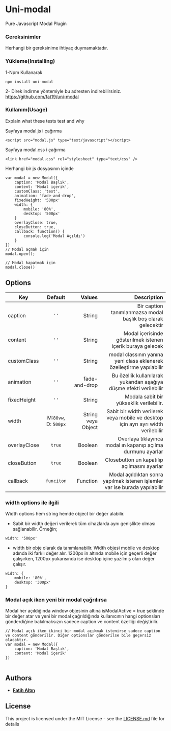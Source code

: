 # Uni-modal

Pure Javascript Modal Plugin

### Gereksinimler

Herhangi bir gereksinime ihtiyaç duymamaktadır.


### Yükleme(Installing)

1-Npm Kullanarak

```
npm install uni-modal
```

2- Direk indirme yöntemiyle bu adresten indirebilirsiniz. https://github.com/fat19/uni-modal

### Kullanım(Usage)

Explain what these tests test and why

Sayfaya modal.js i çağırma 
```
<script src="modal.js" type="text/javascript"></script>
```

Sayfaya modal.css i çağırma 
```
<link href="modal.css" rel="stylesheet" type="text/css" />
```

Herhangi bir js dosyasının içinde
```
var modal = new Modal({
    caption: 'Modal Başlık',
    content: 'Modal içerik',
    customClass: 'test',
    animation: 'fade-and-drop',
    fixedHeight: '500px'
    width: {
        mobile: '80%',
        desktop: '500px'
    }
    overlayClose: true,
    closeButton: true,
    callback: function() {
        console.log('Modal Açıldı')
    }
})
// Modal açmak için 
modal.open();

// Modal kapatmak için 
modal.close()
```


## Options

| Key              | Default              | Values                     |  Description                                                                       |
| -----------------|:--------------------:|---------------------------:|-----------------------------------------------------------------------------------:|
| caption          | `''`                 | String                     | Bir caption tanımlanmazsa modal başlık boş olarak gelecektir                       |
| content          | `''`                 | String                     | Modal içerisinde gösterilmek istenen içerik buraya gelecek                         |
| customClass      | `''`                 | String                     | modal classının yanına yeni class eklenerek özelleştirme yapılabilir               |
| animation        | `''`                 | fade-and-drop              | Bu özellik kullanılarak yukarıdan aşağıya düşme efekti verilebilir                 |
| fixedHeight      | `''`                 | String                     | Modala sabit bir yükseklik verilebilir.                                            |
| width            | M:`80vw`, D: `500px` | String veya Object         | Sabit bir width verilerek veya mobile ve desktop için ayrı ayrı width verilebilir  |
| overlayClose     | `true`               | Boolean                    | Overlaya tıklayınca modal ın kapanıp açılma durmunu ayarlar                        |
| closeButton      | `true`               | Boolean                    | Closebutton un kapatılıp açılmasını ayarlar                                        |
| callback         | `funciton`           | Function                   | Modal açıldıktan sonra yapılmak istenen işlemler var ise burada yapılabilir        |


### width options ile ilgili 
Width options hem string hemde object bir değer alabilir.
* Sabit bir width değeri verilerek tüm cihazlarda aynı genişlikte olması sağlanabilir. Örneğin;
```
width: '500px'
```
* width bir obje olarak da tanımlanabilir. Width objesi mobile ve desktop adında iki farklı değer alır. 1200px in altında mobile için geçerli değer çalışırken, 1200px yukarısında ise desktop içine yazılmış olan değer çalışır.   
```
width: {
    mobile: '80%',
    desktop: '300px'
}
```
### Modal açık iken yeni bir modal çağrılırsa
Modal her açıldığında window objesinin altına isModalActive = true şeklinde bir değer atar ve yeni bir modal çağrıldığında kullanıcının hangi optionsları gönderdiğine bakılmaksızın sadece caption ve content özelliği değiştirilir.
```
// Modal açık iken ikinci bir modal açıkmak istenirse sadece caption ve content gönderilir. Diğer optionslar gönderilse bile geçersiz olacaktır. 
var modal = new Modal({
    caption: 'Modal Başlık',
    content: 'Modal içerik'
})
 
```

## Authors

*  [**Fatih Altın**](https://github.com/fat19)


## License

This project is licensed under the MIT License - see the [LICENSE.md](LICENSE.md) file for details


